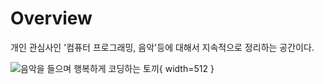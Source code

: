 # Overview

개인 관심사인 '컴퓨터 프로그래밍, 음악'등에 대해서 지속적으로 정리하는 공간이다.

![음악을 들으며 행복하게 코딩하는 토끼](happy_coding_rabbit.jpg){ width=512 }
